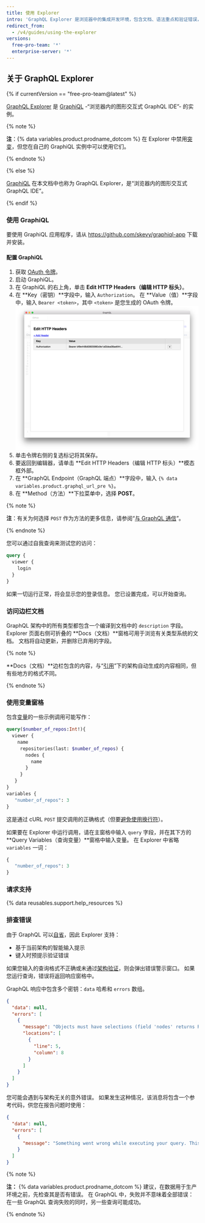 ```yaml
---
title: 使用 Explorer
intro: 'GraphQL Explorer 是浏览器中的集成开发环境，包含文档、语法重点和验证错误，可用于查询实际的 {% data variables.product.prodname_dotcom %} 数据。'
redirect_from:
  - /v4/guides/using-the-explorer
versions:
  free-pro-team: '*'
  enterprise-server: '*'
---
```


## 关于 GraphQL Explorer

{% if currentVersion == "free-pro-team@latest" %}

[GraphQL Explorer](/v4/explorer) 是 [GraphiQL](https://github.com/graphql/graphiql) -“浏览器内的图形交互式 GraphQL IDE”- 的实例。

{% note %}

**注**：{% data variables.product.prodname_dotcom %} 在 Explorer 中禁用[突变](/v4/mutation/)，但您在自己的 GraphiQL 实例中可以使用它们。

{% endnote %}

{% else %}

[GraphiQL](https://github.com/graphql/graphiql) 在本文档中也称为 GraphQL Explorer，是“浏览器内的图形交互式 GraphQL IDE”。

{% endif %}

### 使用 GraphiQL

要使用 GraphiQL 应用程序，请从 https://github.com/skevy/graphiql-app 下载并安装。

#### 配置 GraphiQL

1. 获取 [OAuth 令牌](/v4/guides/forming-calls#authenticating-with-graphql)。
1. 启动 GraphiQL。
1. 在 GraphiQL 的右上角，单击 **Edit HTTP Headers（编辑 HTTP 标头）**。
1. 在 **Key（密钥）**字段中，输入 `Authorization`。 在 **Value（值）**字段中，输入 `Bearer <token>`，其中 `<token>` 是您生成的 OAuth 令牌。 ![graphiql 标头](/assets/images/developer/graphiql-headers.png)
1. 单击令牌右侧的复选标记将其保存。
1. 要返回到编辑器，请单击 **Edit HTTP Headers（编辑 HTTP 标头）**模态框外部。
1. 在 **GraphQL Endpoint（GraphQL 端点）**字段中，输入 `{% data variables.product.graphql_url_pre %}`。
1. 在 **Method（方法）**下拉菜单中，选择 **POST**。

{% note %}

**注**：有关为何选择 `POST` 作为方法的更多信息，请参阅“[与 GraphQL 通信](/v4/guides/forming-calls#communicating-with-graphql)”。

{% endnote %}

您可以通过自我查询来测试您的访问：

```graphql
query {
  viewer {
    login
  }
}
```

如果一切运行正常，将会显示您的登录信息。 您已设置完成，可以开始查询。

### 访问边栏文档

GraphQL 架构中的所有类型都包含一个编译到文档中的 `description` 字段。 Explorer 页面右侧可折叠的 **Docs（文档）**窗格可用于浏览有关类型系统的文档。 文档将自动更新，并删除已弃用的字段。

{% note %}

**Docs（文档）**边栏包含的内容，与“[引用](/v4/)”下的架构自动生成的内容相同，但有些地方的格式不同。

{% endnote %}

### 使用变量窗格

包含[变量](/v4/guides/forming-calls#working-with-variables)的一些示例调用可能写作：

```graphql
query($number_of_repos:Int!){
  viewer {
    name
     repositories(last: $number_of_repos) {
       nodes {
         name
       }
     }
   }
}
variables {
   "number_of_repos": 3
}
```

这是通过 cURL `POST` 提交调用的正确格式（但要[避免使用换行符](/v4/guides/forming-calls#communicating-with-graphql)）。

如果要在 Explorer 中运行调用，请在主窗格中输入 `query` 字段，并在其下方的 **Query Variables（查询变量）**窗格中输入变量。 在 Explorer 中省略 `variables` 一词：

```graphql
{
   "number_of_repos": 3
}
```

### 请求支持

{% data reusables.support.help_resources %}

### 排查错误

由于 GraphQL 可以[自省](/v4/guides/intro-to-graphql#discovering-the-graphql-api)，因此 Explorer 支持：

* 基于当前架构的智能输入提示
* 键入时预提示验证错误

如果您输入的查询格式不正确或未通过[架构验证](/v4/guides/intro-to-graphql#schema)，则会弹出错误警示窗口。 如果您运行查询，错误将返回响应窗格中。

GraphQL 响应中包含多个密钥：`data` 哈希和 `errors` 数组。

```json
{
  "data": null,
  "errors": [
    {
      "message": "Objects must have selections (field 'nodes' returns Repository but has no selections)",
      "locations": [
        {
          "line": 5,
          "column": 8
        }
      ]
    }
  ]
}
```

您可能会遇到与架构无关的意外错误。 如果发生这种情况，该消息将包含一个参考代码，供您在报告问题时使用：

```json
{
  "data": null,
  "errors": [
    {
      "message": "Something went wrong while executing your query. This is most likely a GitHub bug. Please include \"7571:3FF6:552G94B:69F45B7:5913BBEQ\" when reporting this issue."
    }
  ]
}
```

{% note %}

**注：** {% data variables.product.prodname_dotcom %} 建议，在数据用于生产环境之前，先检查其是否有错误。 在 GraphQL 中，失败并不意味着全部错误：在一些 GraphQL 查询失败的同时，另一些查询可能成功。

{% endnote %}
